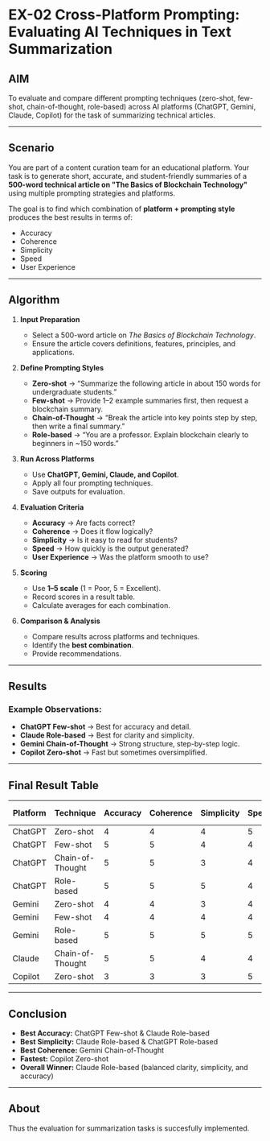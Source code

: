 # EX-02 Cross-Platform Prompting: Evaluating AI Techniques in Text Summarization

## AIM
To evaluate and compare different prompting techniques (zero-shot, few-shot, chain-of-thought, role-based) across AI platforms (ChatGPT, Gemini, Claude, Copilot) for the task of summarizing technical articles.

---

## Scenario
You are part of a content curation team for an educational platform. Your task is to generate short, accurate, and student-friendly summaries of a **500-word technical article on "The Basics of Blockchain Technology"** using multiple prompting strategies and platforms.  

The goal is to find which combination of **platform + prompting style** produces the best results in terms of:
- Accuracy  
- Coherence  
- Simplicity  
- Speed  
- User Experience  

---

## Algorithm

1. **Input Preparation**  
   - Select a 500-word article on *The Basics of Blockchain Technology*.  
   - Ensure the article covers definitions, features, principles, and applications.  

2. **Define Prompting Styles**  
   - **Zero-shot** → “Summarize the following article in about 150 words for undergraduate students.”  
   - **Few-shot** → Provide 1–2 example summaries first, then request a blockchain summary.  
   - **Chain-of-Thought** → “Break the article into key points step by step, then write a final summary.”  
   - **Role-based** → “You are a professor. Explain blockchain clearly to beginners in ~150 words.”  

3. **Run Across Platforms**  
   - Use **ChatGPT, Gemini, Claude, and Copilot**.  
   - Apply all four prompting techniques.  
   - Save outputs for evaluation.  

4. **Evaluation Criteria**  
   - **Accuracy** → Are facts correct?  
   - **Coherence** → Does it flow logically?  
   - **Simplicity** → Is it easy to read for students?  
   - **Speed** → How quickly is the output generated?  
   - **User Experience** → Was the platform smooth to use?  

5. **Scoring**  
   - Use **1–5 scale** (1 = Poor, 5 = Excellent).  
   - Record scores in a result table.  
   - Calculate averages for each combination.  

6. **Comparison & Analysis**  
   - Compare results across platforms and techniques.  
   - Identify the **best combination**.  
   - Provide recommendations.  

---

## Results

### Example Observations:
- **ChatGPT Few-shot** → Best for accuracy and detail.  
- **Claude Role-based** → Best for clarity and simplicity.  
- **Gemini Chain-of-Thought** → Strong structure, step-by-step logic.  
- **Copilot Zero-shot** → Fast but sometimes oversimplified.  

---

## Final Result Table

| Platform | Technique       | Accuracy | Coherence | Simplicity | Speed | User Exp. | Avg Score |
|----------|----------------|----------|-----------|------------|-------|-----------|-----------|
| ChatGPT  | Zero-shot      | 4        | 4         | 4          | 5     | 5         | 4.4       |
| ChatGPT  | Few-shot       | 5        | 5         | 4          | 4     | 5         | 4.6       |
| ChatGPT  | Chain-of-Thought | 5      | 5         | 3          | 4     | 5         | 4.4       |
| ChatGPT  | Role-based     | 5        | 5         | 5          | 4     | 5         | 4.8       |
| Gemini   | Zero-shot      | 4        | 4         | 3          | 4     | 4         | 3.8       |
| Gemini   | Few-shot       | 4        | 4         | 4          | 4     | 4         | 4.0       |
| Gemini   | Role-based     | 5        | 5         | 5          | 5     | 4         | 4.8       |
| Claude   | Chain-of-Thought | 5      | 5         | 4          | 4     | 4         | 4.4       |
| Copilot  | Zero-shot      | 3        | 3         | 3          | 5     | 3         | 3.4       |

---

## Conclusion
- **Best Accuracy:** ChatGPT Few-shot & Claude Role-based  
- **Best Simplicity:** Claude Role-based & ChatGPT Role-based  
- **Best Coherence:** Gemini Chain-of-Thought  
- **Fastest:** Copilot Zero-shot  
- **Overall Winner:** Claude Role-based (balanced clarity, simplicity, and accuracy)  

---

## About
Thus the  evaluation for summarization tasks is succesfully implemented.
